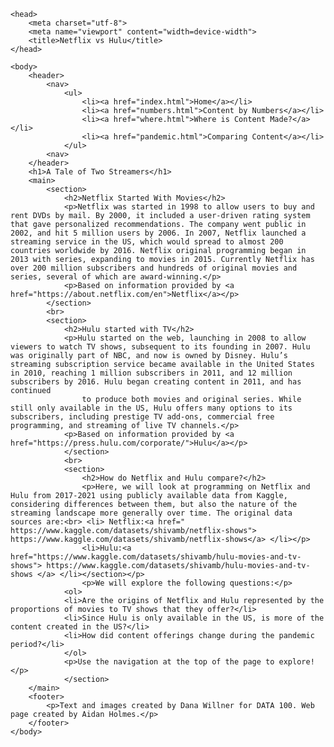 
<html>

    <head>
        <meta charset="utf-8">
        <meta name="viewport" content="width=device-width">
        <title>Netflix vs Hulu</title>
    </head>

    <body>
        <header>
            <nav>
                <ul>
                    <li><a href="index.html">Home</a></li>
                    <li><a href="numbers.html">Content by Numbers</a></li>
                    <li><a href="where.html">Where is Content Made?</a></li>
                    <li><a href="pandemic.html">Comparing Content</a></li>
                </ul>
            <nav>
        </header>
        <h1>A Tale of Two Streamers</h1>
        <main>
            <section>
                <h2>Netflix Started With Movies</h2>
                <p>Netflix was started in 1998 to allow users to buy and rent DVDs by mail. By 2000, it included a user-driven rating system that gave personalized recommendations. The company went public in 2002, and hit 5 million users by 2006. In 2007, Netflix launched a streaming service in the US, which would spread to almost 200 countries worldwide by 2016. Netflix original programming began in 2013 with series, expanding to movies in 2015. Currently Netflix has over 200 million subscribers and hundreds of original movies and series, several of which are award-winning.</p>
                <p>Based on information provided by <a href="https://about.netflix.com/en">Netflix</a></p>
            </section>
            <br>
            <section>
                <h2>Hulu started with TV</h2>
                <p>Hulu started on the web, launching in 2008 to allow viewers to watch TV shows, subsequent to its founding in 2007. Hulu was originally part of NBC, and now is owned by Disney. Hulu’s streaming subscription service became available in the United States in 2010, reaching 1 million subscribers in 2011, and 12 million subscribers by 2016. Hulu began creating content in 2011, and has continued
                    to produce both movies and original series. While still only available in the US, Hulu offers many options to its subscribers, including prestige TV add-ons, commercial free programming, and streaming of live TV channels.</p>
                <p>Based on information provided by <a href="https://press.hulu.com/corporate/">Hulu</a></p>    
                </section>
                <br>
                <section>
                    <h2>How do Netflix and Hulu compare?</h2>
                    <p>Here, we will look at programming on Netflix and Hulu from 2017-2021 using publicly available data from Kaggle, considering differences between them, but also the nature of the streaming landscape more generally over time. The original data sources are:<br> <li> Netflix:<a href=" https://www.kaggle.com/datasets/shivamb/netflix-shows"> https://www.kaggle.com/datasets/shivamb/netflix-shows</a> </li></p>
                    <li>Hulu:<a href="https://www.kaggle.com/datasets/shivamb/hulu-movies-and-tv-shows"> https://www.kaggle.com/datasets/shivamb/hulu-movies-and-tv-shows </a> </li></section></p>
                    <p>We will explore the following questions:</p>
                <ol>
                <li>Are the origins of Netflix and Hulu represented by the proportions of movies to TV shows that they offer?</li>
                <li>Since Hulu is only available in the US, is more of the content created in the US?</li>
                <li>How did content offerings change during the pandemic period?</li>
                </ol>
                <p>Use the navigation at the top of the page to explore!</p>
                </section>
        </main>
        <footer>
            <p>Text and images created by Dana Willner for DATA 100. Web page created by Aidan Holmes.</p>
        </footer>
    </body>

</html>
